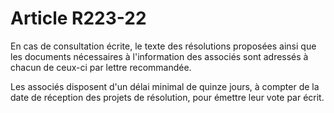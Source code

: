 # Article R223-22

En cas de consultation écrite, le texte des résolutions proposées ainsi que les documents nécessaires à l'information des associés sont adressés à chacun de ceux-ci par lettre recommandée.

Les associés disposent d'un délai minimal de quinze jours, à compter de la date de réception des projets de résolution, pour émettre leur vote par écrit.
